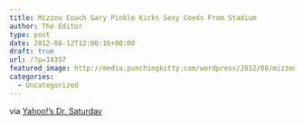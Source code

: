 ```yaml
---
title: Mizzou Coach Gary Pinkle Kicks Sexy Coeds From Stadium
author: The Editor
type: post
date: 2012-08-12T12:00:16+00:00
draft: true
url: /?p=14357
featured_image: http://media.punchingkitty.com/wordpress/2012/08/mizzou_coeds.jpeg
categories:
  - Uncategorized
---
```


via <a href="http://sports.yahoo.com/blogs/ncaaf-dr-saturday/gary-pinkel-shoos-exercising-coeds-away-mizzou-practice-151740178--ncaaf.html" target="_blank">Yahoo!&#8217;s Dr. Saturday</a>
